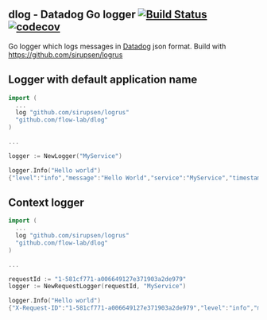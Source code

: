 ## dlog - Datadog Go logger [![Build Status](https://travis-ci.org/flow-lab/dlog.svg?branch=master)](https://travis-ci.org/flow-lab/dlog) [![codecov](https://codecov.io/gh/flow-lab/dlog/branch/master/graph/badge.svg)](https://codecov.io/gh/flow-lab/dlog)

Go logger which logs messages in [Datadog](https://docs.datadoghq.com/logs/)
json format. Build with https://github.com/sirupsen/logrus

## Logger with default application name

```go
import (
  ...
  log "github.com/sirupsen/logrus"
  "github.com/flow-lab/dlog"
)

...

logger := NewLogger("MyService")

logger.Info("Hello world")
{"level":"info","message":"Hello World","service":"MyService","timestamp":"2018-04-15T21:06:00+02:00"}
```

## Context logger

```go
import (
  ...
  log "github.com/sirupsen/logrus"
  "github.com/flow-lab/dlog"
)

...

requestId := "1-581cf771-a006649127e371903a2de979"
logger := NewRequestLogger(requestId, "MyService")

logger.Info("Hello world")
{"X-Request-ID":"1-581cf771-a006649127e371903a2de979","level":"info","message":"Hello World","service":"MyService","timestamp":"2018-04-15T21:05:19+02:00"}
```
